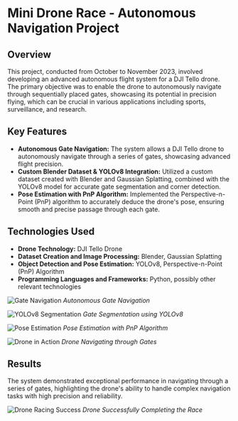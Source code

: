 # Mini Drone Race - Autonomous Navigation Project

## Overview
This project, conducted from October to November 2023, involved developing an advanced autonomous flight system for a DJI Tello drone. The primary objective was to enable the drone to autonomously navigate through sequentially placed gates, showcasing its potential in precision flying, which can be crucial in various applications including sports, surveillance, and research.

## Key Features
- **Autonomous Gate Navigation:** The system allows a DJI Tello drone to autonomously navigate through a series of gates, showcasing advanced flight precision.
- **Custom Blender Dataset & YOLOv8 Integration:** Utilized a custom dataset created with Blender and Gaussian Splatting, combined with the YOLOv8 model for accurate gate segmentation and corner detection.
- **Pose Estimation with PnP Algorithm:** Implemented the Perspective-n-Point (PnP) algorithm to accurately deduce the drone's pose, ensuring smooth and precise passage through each gate.

## Technologies Used
- **Drone Technology:** DJI Tello Drone
- **Dataset Creation and Image Processing:** Blender, Gaussian Splatting
- **Object Detection and Pose Estimation:** YOLOv8, Perspective-n-Point (PnP) Algorithm
- **Programming Languages and Frameworks:** Python, possibly other relevant technologies

![Gate Navigation](path/to/gate-navigation-image.jpg)
*Autonomous Gate Navigation*

![YOLOv8 Segmentation](path/to/yolov8-segmentation-image.jpg)
*Gate Segmentation using YOLOv8*

![Pose Estimation](path/to/pose-estimation-image.jpg)
*Pose Estimation with PnP Algorithm*

![Drone in Action](path/to/drone-action-image.jpg)
*Drone Navigating through Gates*

## Results
The system demonstrated exceptional performance in navigating through a series of gates, highlighting the drone's ability to handle complex navigation tasks with high precision and reliability.

![Drone Racing Success](path/to/drone-racing-success-image.jpg)
*Drone Successfully Completing the Race*

